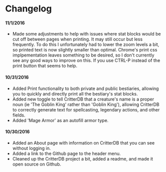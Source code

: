 # Changelog

#### 11/1/2016

* Made some adjustments to help with issues where stat blocks would be cut off between pages when printing. It may still occur but less frequently. To do this I unfortunately had to lower the zoom levels a bit, so printed text is now slightly smaller than optimal. Chrome's print css implpementation leaves something to be desired, so I don't currently see any good ways to improve on this. If you use CTRL-P instead of the print button that seems to help.

#### 10/31/2016

* Added Print functionality to both private and public bestiaries, allowing you to quickly and directly print all the bestiary's stat blocks.
* Added new toggle to tell CritterDB that a creature's name is a proper noun (ie 'The Goblin King' rather than 'Goblin King'), allowing CritterDB to correctly generate text for spellcasting, legendary actions, and other fields.
* Added 'Mage Armor' as an autofill armor type.

#### 10/30/2016

* Added an About page with information on CritterDB that you can see without logging in.
* Added a link to the Github page to the header menu.
* Cleaned up the CritterDB project a bit, added a readme, and made it open source on Github.